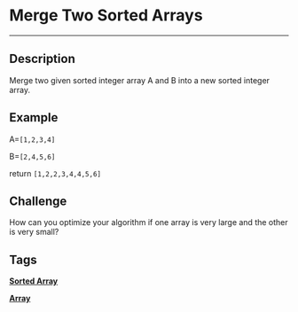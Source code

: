 # Merge Two Sorted Arrays
-----
## Description
Merge two given sorted integer array A and B into a new sorted integer array.

## Example
A=```[1,2,3,4]```

B=```[2,4,5,6]```

return ```[1,2,2,3,4,4,5,6]```

## Challenge
How can you optimize your algorithm if one array is very large and the other is very small?

## Tags
**[Sorted Array](http://www.lintcode.com/tag/sorted-array/)**

**[Array](http://www.lintcode.com/tag/array/)**
